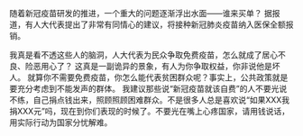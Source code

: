 随着新冠疫苗研发的推进，一个重大的问题逐渐浮出水面——谁来买单？ 据报道，有人大代表提出了非常有同情心的建议，将接种新冠肺炎疫苗纳入医保全额报销。

我真是看不透这些人的脑洞，人大代表为民众争取免费疫苗，怎么就成了居心不良、险恶用心了？ 这真是一副诡异的景象，有人为你争取权益，你非说他是坏人。 就算你不需要免费疫苗，你怎么能代表贫困群众呢？事实上，公共政策就是要充分考虑到不能发声的群体。 我建议那些说“新冠疫苗就该自费”的人不要光说不练，自己捐点钱出来，照顾照顾困难群众。不是很多人总是喜欢说“如果XXX我捐XXX元”吗，现在到你们表现的时候了。不要光在嘴上心疼国家，请用钱说话，用实际行动为国家分忧解难。